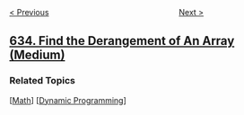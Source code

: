 <!--|This file generated by command(leetcode description); DO NOT EDIT.    |-->
<!--+----------------------------------------------------------------------+-->
<!--|@author    openset <openset.wang@gmail.com>                           |-->
<!--|@link      https://github.com/openset                                 |-->
<!--|@home      https://github.com/openset/leetcode                        |-->
<!--+----------------------------------------------------------------------+-->

[< Previous](../sum-of-square-numbers "Sum of Square Numbers")
　　　　　　　　　　　　　　　　
[Next >](../design-log-storage-system "Design Log Storage System")

## [634. Find the Derangement of An Array (Medium)](https://leetcode.com/problems/find-the-derangement-of-an-array "寻找数组的错位排列")



### Related Topics
  [[Math](../../tag/math/README.md)]
  [[Dynamic Programming](../../tag/dynamic-programming/README.md)]
